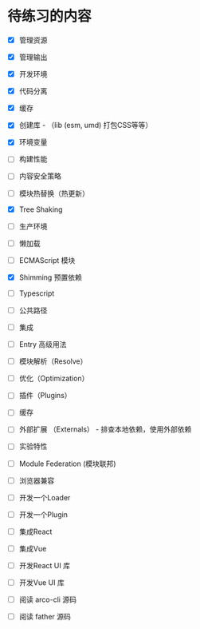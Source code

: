 # 待练习的内容

- [X] 管理资源
- [X] 管理输出
- [X] 开发环境
- [X] 代码分离
- [X] 缓存
- [X] 创建库 - （lib (esm, umd) 打包CSS等等）
- [X] 环境变量
- [ ] 构建性能
- [ ] 内容安全策略
- [ ] 模块热替换（热更新）
- [X] Tree Shaking
- [ ] 生产环境
- [ ] 懒加载
- [ ] ECMAScript 模块
- [X] Shimming 预置依赖
- [ ] Typescript
- [ ] 公共路径
- [ ] 集成
- [ ] Entry 高级用法
- [ ] 模块解析（Resolve）
- [ ] 优化（Optimization）
- [ ] 插件（Plugins）
- [ ] 缓存
- [ ] 外部扩展 （Externals） - 排查本地依赖，使用外部依赖
- [ ] 实验特性
- [ ] Module Federation (模块联邦)
- [ ] 浏览器兼容
- [ ] 开发一个Loader
- [ ] 开发一个Plugin
- [ ] 集成React
- [ ] 集成Vue
- [ ] 开发React UI 库 
- [ ] 开发Vue UI 库 
- [ ] 阅读 arco-cli 源码
- [ ] 阅读 father 源码
 